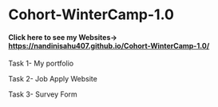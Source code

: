 # Cohort-WinterCamp-1.0
#### Click here to see my Websites-> https://nandinisahu407.github.io/Cohort-WinterCamp-1.0/

Task 1- My portfolio

Task 2- Job Apply Website

Task 3- Survey Form
